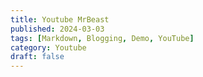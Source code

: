 ```yaml
---
title: Youtube MrBeast
published: 2024-03-03
tags: [Markdown, Blogging, Demo, YouTube]
category: Youtube
draft: false
---
```

